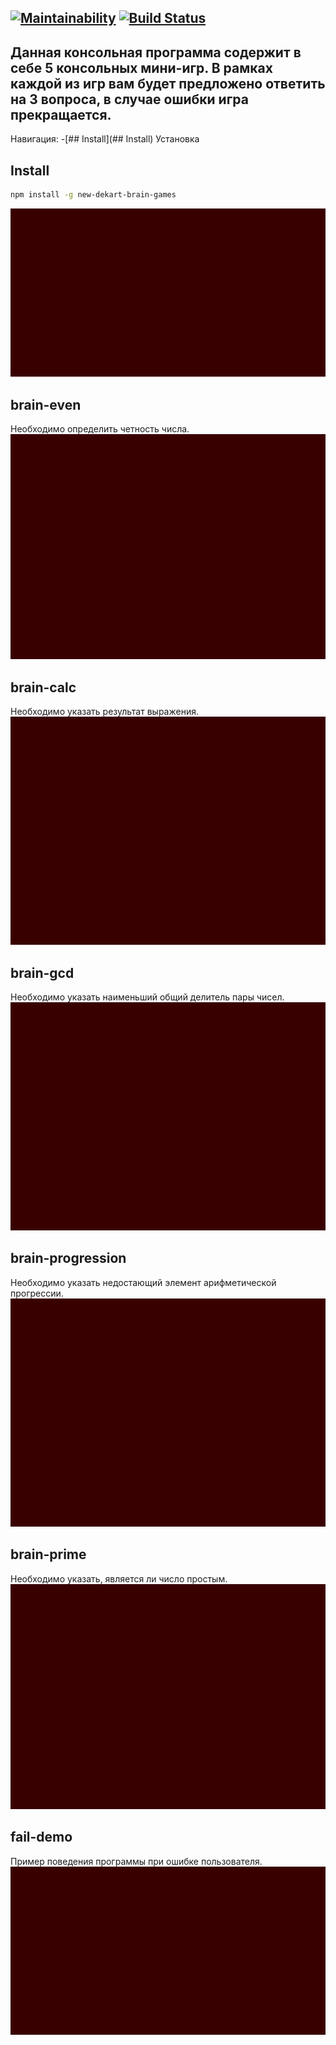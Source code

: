 [![Maintainability](https://api.codeclimate.com/v1/badges/b634715e8f32436726d3/maintainability)](https://codeclimate.com/github/NewDekart/frontend-project-lvl1/maintainability)
[![Build Status](https://travis-ci.org/NewDekart/frontend-project-lvl1.svg?branch=master)](https://travis-ci.org/NewDekart/frontend-project-lvl1)
---
Данная консольная программа содержит в себе 5 консольных мини-игр. В рамках каждой из игр вам будет предложено ответить на 3 вопроса, в случае ошибки игра прекращается.
---
Навигация:
-[## Install](## Install) Установка

## Install
```sh
npm install -g new-dekart-brain-games
```
![](./asciinema/gif/install.gif)

## brain-even
Необходимо определить четность числа.
![](./asciinema/gif/even.gif)

## brain-calc
Необходимо указать результат выражения.
![](./asciinema/gif/calc.gif)

## brain-gcd
Необходимо указать наименьший общий делитель пары чисел.
![](./asciinema/gif/gcd.gif)

## brain-progression
Необходимо указать недостающий элемент арифметической прогрессии.
![](./asciinema/gif/progression.gif)

## brain-prime
Необходимо указать, является ли число простым.
![](./asciinema/gif/even.gif)

## fail-demo
Пример поведения программы при ошибке пользователя.
![](./asciinema/gif/fail.gif)
